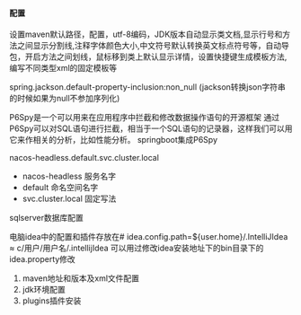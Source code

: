 #### 配置
设置maven默认路径，配置，utf-8编码，JDK版本自动显示类文档,显示行号和方法之间显示分割线,注释字体颜色大小,中文符号默认转换英文标点符号等，自动导包，开启方法之间划线，鼠标移到类上默认显示详情，设置快捷键生成模板方法,编写不同类型xml的固定模板等


spring.jackson.default-property-inclusion:non_null
(jackson转换json字符串的时候如果为null不参加序列化)

P6Spy是一个可以用来在应用程序中拦截和修改数据操作语句的开源框架
通过P6Spy可以对SQL语句进行拦截，相当于一个SQL语句的记录器，这样我们可以用它来作相关的分析，比如性能分析。
springboot集成P6Spy

nacos-headless.default.svc.cluster.local
-   nacos-headless 服务名字
-   default 命名空间名字
-   svc.cluster.local 固定写法

sqlserver数据库配置

电脑idea中的配置和插件存放在# idea.config.path=${user.home}/.IntelliJIdea  ≈  c/用户/用户名/.intellijIdea
可以用过修改idea安装地址下的bin目录下的idea.property修改
1. maven地址和版本及xml文件配置
2. jdk环境配置
3. plugins插件安装
